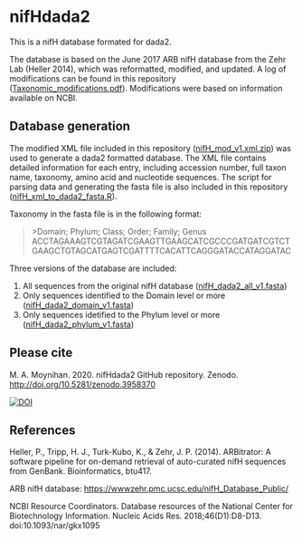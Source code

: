 # nifHdada2
This is a nifH database formated for dada2. 

The database is based on the June 2017 ARB nifH database from the Zehr Lab (Heller 2014), which was reformatted, modified, and updated. 
A log of modifications can be found in this repository ([Taxonomic_modifications.pdf](https://github.com/moyn413/nifHdada2/blob/master/Taxonomic_modifications.pdf)). Modifications were based on information available on NCBI. 

## Database generation
The modified XML file included in this repository ([nifH_mod_v1.xml.zip](https://github.com/moyn413/nifHdada2/blob/master/nifH_mod_v1.xml.zip)) was used to generate a dada2 formatted database. The XML file contains detailed information for each entry, including accession number, full taxon name, taxonomy, amino acid and nucleotide sequences. The script for parsing data and generating the fasta file is also included in this repository ([nifH_xml_to_dada2_fasta.R](https://github.com/moyn413/nifHdada2/blob/master/nifH_xml_to_dada2_fasta.R)).

Taxonomy in the fasta file is in the following format:

> \>Domain; Phylum; Class; Order; Family; Genus
ACCTAGAAAGTCGTAGATCGAAGTTGAAGCATCGCCCGATGATCGTCTGAAGCTGTAGCATGAGTCGATTTTCACATTCAGGGATACCATAGGATAC

Three versions of the database are included: 
1. All sequences from the original nifH database ([nifH_dada2_all_v1.fasta](https://github.com/moyn413/nifHdada2/blob/master/nifH_dada2_all_v1.fasta))
2. Only sequences identified to the Domain level or more ([nifH_dada2_domain_v1.fasta](https://github.com/moyn413/nifHdada2/blob/master/nifH_dada2_domain_v1.fasta))
3. Only sequences idetified to the Phylum level or more ([nifH_dada2_phylum_v1.fasta](https://github.com/moyn413/nifHdada2/blob/master/nifH_dada2_phylum_v1.fasta))

## Please cite
M. A. Moynihan. 2020. nifHdada2 GitHub repository. Zenodo. http://doi.org/10.5281/zenodo.3958370

<a href="https://zenodo.org/badge/latestdoi/281839441"><img src="https://zenodo.org/badge/281839441.svg" alt="DOI"></a>

## References
Heller, P., Tripp, H. J., Turk-Kubo, K., & Zehr, J. P. (2014). ARBitrator: A software pipeline for on-demand retrieval of auto-curated nifH sequences from GenBank. Bioinformatics, btu417.

ARB nifH database: https://wwwzehr.pmc.ucsc.edu/nifH_Database_Public/

NCBI Resource Coordinators. Database resources of the National Center for Biotechnology Information. Nucleic Acids Res. 2018;46(D1):D8-D13. doi:10.1093/nar/gkx1095
